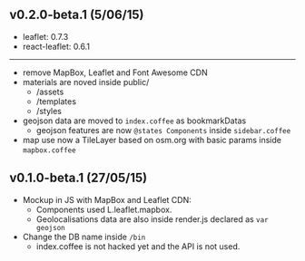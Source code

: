 ## v0.2.0-beta.1 (5/06/15)
* leaflet: 0.7.3  
* react-leaflet: 0.6.1  

_________________________
- remove MapBox, Leaflet and Font Awesome CDN
- materials are noved inside public/
    - /assets
    - /templates
    - /styles
- geojson data are moved to `index.coffee` as bookmarkDatas
  - geojson features are now `@states Components` inside `sidebar.coffee`
- map use now a TileLayer based on osm.org with basic params inside `mapbox.coffee`

## v0.1.0-beta.1 (27/05/15)
- Mockup in JS with MapBox and Leaflet CDN:
  - Components used L.leaflet.mapbox.
  - Geolocalisations data are also inside render.js declared as `var geojson`
- Change the DB name inside `/bin`
  - index.coffee is not hacked yet and the API is not used.
